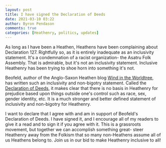 ```yaml
---
layout: post
title: I have signed the Declaration of Deeds
date: 2021-03-10 03:22
author: Byron Pendason
comments: true
categories: [Heathenry, politics, updates]
---
```

<!-- wp:paragraph -->
<p>As long as I have been a Heathen, Heathens have been complaining about Declaration 127. Rightfully so, as it is entirely inadequate as an inclusivity statement. It's a condemnation of a racist organization- the Asatru Folk Assembly. That is admirable, but it's not an inclusivity statement. Inclusive Heathenry has been trying to shoe horn into something it's not.</p>
<!-- /wp:paragraph -->

<!-- wp:paragraph -->
<p>Beofeld, author of the Anglo-Saxon Heathen blog <a rel="noreferrer noopener" href="https://windintheworldtrees.com/" target="_blank">Wind in the Worldtree</a>, has written such an inclusivity and non-bigotry statement. Called the <a rel="noreferrer noopener" href="http://www.DeclarationofDeeds.com" target="_blank">Declaration of Deeds</a>, it makes clear that there is no basis in Heathenry for prejudice based upon things outside one's control such as race, sex, gender identity, etc. It is a much stronger and better defined statement of inclusivity and non-bigotry for Heathenry.</p>
<!-- /wp:paragraph -->

<!-- wp:paragraph -->
<p>I want to declare that I agree with and am in support of Beofeld's Declaration of Deeds. I have signed it, and I encourage all of my readers to give it a read and to sign it if you agree with it. This is a grassroots movement, but together we can accomplish something great- steer Heathenry away from the Folkism that so many non-Heathens assume all of us Heathens belong to. Join us in our bid to make Heathenry inclusive to all!</p>
<!-- /wp:paragraph -->
